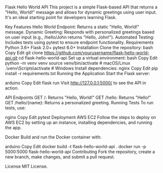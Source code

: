 Flask Hello World API
This project is a simple Flask-based API that returns a "Hello, World!" message and allows for dynamic greetings using user input. It's an ideal starting point for developers learning Flask.

Key Features
Hello World Endpoint: Returns a static "Hello, World!" message.
Dynamic Greeting: Responds with personalized greetings based on user input (e.g., /hello/John returns "Hello, John!").
Automated Testing: Includes tests using pytest to ensure endpoint functionality.
Requirements
Python 3.6+
Flask 2.0+
pytest 6.0+
Installation
Clone the repository:
bash
Copy
Edit
git clone https://github.com/yourusername/flask-hello-world-api.git
cd flask-hello-world-api
Set up a virtual environment:
bash
Copy
Edit
python -m venv venv
source venv/bin/activate  # macOS/Linux
.\venv\Scripts\activate  # Windows
Install dependencies:
nginx
Copy
Edit
pip install -r requirements.txt
Running the Application
Start the Flask server:

arduino
Copy
Edit
flask run
Visit http://127.0.0.1:5000/ to see the API in action.

API Endpoints
GET /: Returns "Hello, World!"
GET /hello: Returns "Hello!"
GET /hello/{name}: Returns a personalized greeting.
Running Tests
To run tests, use:

nginx
Copy
Edit
pytest
Deployment
AWS EC2
Follow the steps to deploy on AWS EC2 by setting up an instance, installing dependencies, and running the app.

Docker
Build and run the Docker container with:

arduino
Copy
Edit
docker build -t flask-hello-world-api .
docker run -p 5000:5000 flask-hello-world-api
Contributing
Fork the repository, create a new branch, make changes, and submit a pull request.

License
MIT License.
